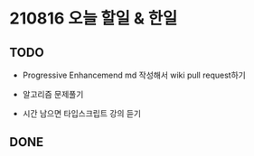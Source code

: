 # 210816 오늘 할일 & 한일

## TODO

- Progressive Enhancemend md 작성해서 wiki pull request하기

- 알고리즘 문제풀기

- 시간 남으면 타입스크립트 강의 듣기

## DONE

